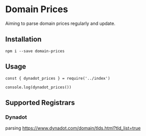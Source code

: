 # Domain Prices
Aiming to parse domain prices regularly and update. 

## Installation
```
npm i --save domain-prices
```

## Usage
```
const { dynadot_prices } = require('../index')

console.log(dynadot_prices())

```

## Supported Registrars
### Dynadot
parsing https://www.dynadot.com/domain/tlds.html?tld_list=true
